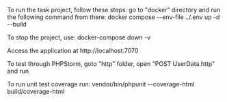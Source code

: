 To run the task project, follow these steps:
go to "docker" directory and run the following command from there:
docker compose --env-file ../.env up -d --build

To stop the project, use:
docker-compose down -v

Access the application at http://localhost:7070

To test through PHPStorm, goto "http" folder,
open "POST UserData.http" and run

To run unit test coverage run:
vendor/bin/phpunit --coverage-html build/coverage-html
